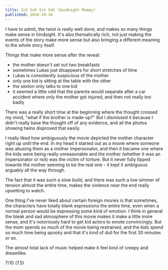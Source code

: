 ```yaml
---
title: Ich Seh Ich Seh (Goodnight Mommy)
published: 2020-10-18
---
```


I have to admit, the twist is really well done, and makes so many things make sense in hindsight. It's also thematically rich, not just making the events of the story make more sense but also bringing a different meaning to the whole story itself.

Things that make more sense after the reveal:
- the mother doesn't set out two breakfasts
- sometimes Lukas just disappears for short stretches of time
- Lukas is consistently suspicious of the mother
- only one kid is sitting at the table with the other
- the sexton only talks to one kid
- it seemed a little odd that the parents would separate after a car accident where only the mother got injured, and then not really too badly

There was a really short time at the beginning where the thought crossed my mind, "what if the brother is made-up?" But I dismissed it because I didn't really base the thought off of any evidence, and all the photos showing twins disproved that easily.

I really liked how ambiguously the movie depicted the mother character right up until the end. In my head it started out as a movie where someone was abusing them as a mother impersonator, and then it became one where the kids were being really unreasonable and the mother (whether it was an impersonator or not) was the victim of torture. But it never fully tipped towards the mother seeming to be the real one - it kept it ambiguous arguably all the way through.

The fact that it was such a slow build, and there was such a low simmer of tension almost the entire time, makes the violence near the end really upsetting to watch.

One thing I've never liked about certain foreign movies is that sometimes, the characters have totally blank expressions the entire time, even when a normal person would be expressing some kind of emotion. I think in general the bleak and sad atmosphere of this movie makes it make a little more sense, and it's notoriously hard to get kid actors to emote convincingly. But the mom spends so much of the movie being restrained, and the kids spend so much time being spooky and  that it's kind of dull for the first 30 minutes or so.

The almost total lack of music helped make it feel kind of creepy and dreamlike.

7/10 (7.5)
